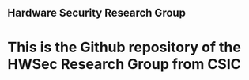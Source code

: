 ## Hardware Security Research Group 
# This is the Github repository of the HWSec Research Group from CSIC
